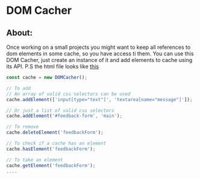 # DOM Cacher
## About:
Once working on a small projects you might want to keep all references to dom elements in some cache, so you have access ti them.
You can use this DOM Cacher, just create an instance of it and add elements to cache using its API.
P.S the html file looks like [this](https://husakyurii.github.io/DOM_Cacher/.)

```js
const cache = new DOMCacher();

// To add
// An array of valid css selectors can be used
cache.addElement(['input[type="text"]', 'textarea[name="message"]']);

// Or just a list of valid css selectors
cache.addElement('#feedback-form', 'main');

// To remove
cache.deleteElement('feedbackForm');

// To check if a cache has an element
cache.hasElement('feedbackForm');

// To take an element
cache.getElement('feedbackForm');
....

```